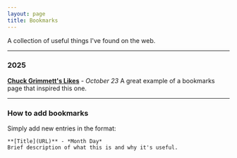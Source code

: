 ```yaml
---
layout: page
title: Bookmarks
---
```


A collection of useful things I've found on the web.

---

### 2025

**[Chuck Grimmett's Likes](https://cagrimmett.com/likes/)** - *October 23*
A great example of a bookmarks page that inspired this one.

---

### How to add bookmarks

Simply add new entries in the format:

```
**[Title](URL)** - *Month Day*
Brief description of what this is and why it's useful.
```
